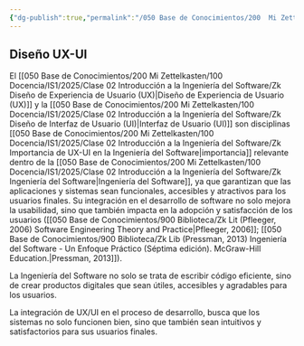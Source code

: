```yaml
---
{"dg-publish":true,"permalink":"/050 Base de Conocimientos/200  Mi Zettelkasten/100 Docencia/IS1/2025/Clase 02 Introducción a la Ingeniería del Software/Zk Diseño UX-UI/","tags":["diseñoUX","diseñoUI"]}
---
```


## Diseño UX-UI
El [[050 Base de Conocimientos/200  Mi Zettelkasten/100 Docencia/IS1/2025/Clase 02 Introducción a la Ingeniería del Software/Zk Diseño de Experiencia de Usuario (UX)\|Diseño de Experiencia de Usuario (UX)]] y la [[050 Base de Conocimientos/200  Mi Zettelkasten/100 Docencia/IS1/2025/Clase 02 Introducción a la Ingeniería del Software/Zk Diseño de Interfaz de Usuario (UI)\|Interfaz de Usuario (UI)]] son disciplinas [[050 Base de Conocimientos/200  Mi Zettelkasten/100 Docencia/IS1/2025/Clase 02 Introducción a la Ingeniería del Software/Zk Importancia de UX-UI en la Ingeniería del Software\|importancia]] relevante dentro de la [[050 Base de Conocimientos/200  Mi Zettelkasten/100 Docencia/IS1/2025/Clase 02 Introducción a la Ingeniería del Software/Zk Ingeniería del Software\|Ingeniería del Software]], ya que garantizan que las aplicaciones y sistemas sean funcionales, accesibles y atractivos para los usuarios finales. Su integración en el desarrollo de software no solo mejora la usabilidad, sino que también impacta en la adopción y satisfacción de los usuarios ([[050 Base de Conocimientos/900 Biblioteca/Zk Lit (Pfleeger, 2006) Software Engineering Theory and Practice\|Pfleeger, 2006]]; [[050 Base de Conocimientos/900 Biblioteca/Zk Lib (Pressman, 2013) Ingeniería del Software - Un Enfoque Práctico (Séptima edición). McGraw-Hill Education.\|Pressman, 2013]]).

La Ingeniería del Software no solo se trata de escribir código eficiente, sino de crear productos digitales que sean útiles, accesibles y agradables para los usuarios.

La integración de UX/UI en el proceso de desarrollo, busca que los sistemas no solo funcionen bien, sino que también sean intuitivos y satisfactorios para sus usuarios finales.